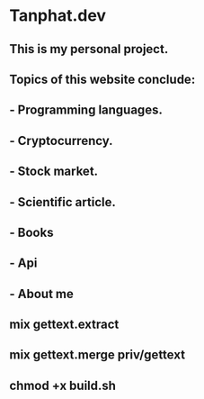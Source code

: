 # Tanphat.dev

## This is my personal project.
## Topics of this website conclude:
##  - Programming languages.
##  - Cryptocurrency.
##  - Stock market.
##  - Scientific article.
##  - Books
##  - Api
##  - About me

## mix gettext.extract
## mix gettext.merge priv/gettext
## chmod +x build.sh